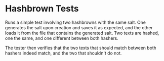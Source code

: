 # Hashbrown Tests

Runs a simple test involving two hashbrowns with the same salt. One generates the salt upon creation and saves it as expected, and the other loads it from the file that contains the generated salt. Two texts are hashed, one the same, and one different between both hashers.

The tester then verifies that the two texts that should match between both hashers indeed match, and the two that shouldn't do not.
